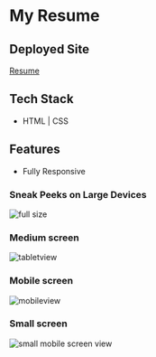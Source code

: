 # My Resume

## Deployed Site

[Resume](https://resume-olive-five.vercel.app/)


## Tech Stack

- HTML | CSS

## Features

- Fully Responsive 

### Sneak Peeks on Large Devices

![full size](https://user-images.githubusercontent.com/99754518/216545919-5a8c67b7-62c8-435e-95db-e1ec50804194.png)

### Medium screen 

![tabletview](https://user-images.githubusercontent.com/99754518/216546077-8a49c2f7-ec36-4bde-84df-685b8f6bce42.png)

### Mobile screen

![mobileview](https://user-images.githubusercontent.com/99754518/216545950-627d877c-3be5-4ee8-bf70-b39dfe2090f1.png)

### Small screen

![small mobile screen view](https://user-images.githubusercontent.com/99754518/216546128-ea094a60-5729-457a-aa44-47d457938b78.png)
